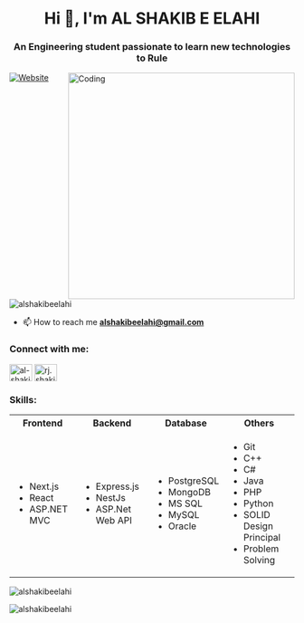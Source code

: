 <h1 align="center">Hi 👋, I'm AL SHAKIB E ELAHI</h1>
<h3 align="center">An Engineering student passionate to learn new technologies to Rule</h3>
<img align="right" alt="Coding" width="400"
  src="https://camo.githubusercontent.com/a4c584bce1c41271485d28f92aaf9f581b3c88b68ca723b6edfd58b4ba988c2b/68747470733a2f2f63646e2e6472696262626c652e636f6d2f75736572732f313138373833362f73637265656e73686f74732f363533393432392f70726f6772616d65722e676966">

[![Website](https://img.shields.io/website?label=alshakibeelahi&style=for-the-badge&url=https%3A%2F%2Falshakibeelahi.github.io)](https://alshakibeelahi.github.io)
<p align="left"> <img
    src="https://komarev.com/ghpvc/?username=alshakibeelahi&label=Profile%20views&color=0e75b6&style=flat"
    alt="alshakibeelahi" /> </p>

- 📫 How to reach me **alshakibeelahi@gmail.com**

<h3 align="left">Connect with me:</h3>
<p align="left">
  <a href="https://linkedin.com/in/al-shakib-e-elahi-3a8931211" target="blank"><img align="center"
      src="https://raw.githubusercontent.com/rahuldkjain/github-profile-readme-generator/master/src/images/icons/Social/linked-in-alt.svg"
      alt="al-shakib-e-elahi-3a8931211" height="30" width="40" /></a>
  <a href="https://fb.com/rj.shakib.1004" target="blank"><img align="center"
      src="https://raw.githubusercontent.com/rahuldkjain/github-profile-readme-generator/master/src/images/icons/Social/facebook.svg"
      alt="rj.shakib.1004" height="30" width="40" /></a>
</p>
<h3 align="left">Skills:</h3>
<table>
        <tr>
            <th>Frontend</th>
            <th>Backend</th>
            <th>Database</th>
            <th>Others</th>
        </tr>
        <tr>
            <td>
                <ul class="list-unstyled tick-mark">
                    <li>Next.js</li>
                    <li>React</li>
                    <li>ASP.NET MVC</li>
                </ul>
            </td>
            <td>
                <ul class="list-unstyled tick-mark">
                    <li>Express.js</li>
                    <li>NestJs</li>
                    <li>ASP.Net Web API</li>
                </ul>
            </td>
            <td>
                <ul class="list-unstyled tick-mark">
                    <li>PostgreSQL</li>
                    <li>MongoDB</li>
                    <li>MS SQL</li>
                    <li>MySQL</li>
                    <li>Oracle</li>
                </ul>
            </td>
            <td>
                <ul class="list-unstyled tick-mark">
                    <li>Git</li>
                    <li>C++</li>
                    <li>C#</li>
                    <li>Java</li>
                    <li>PHP</li>
                    <li>Python</li>
                    <li>SOLID Design Principal</li>
                    <li>Problem Solving</li>
                </ul>
            </td>
        </tr>
    </table>
<p><img align="center" src="https://github-readme-streak-stats.herokuapp.com/?user=alshakibeelahi&"
    alt="alshakibeelahi" /></p>
<p><img align="left"
    src="https://github-readme-stats.vercel.app/api/top-langs?username=alshakibeelahi&show_icons=true&locale=en&layout=compact"
    alt="alshakibeelahi" /></p>
